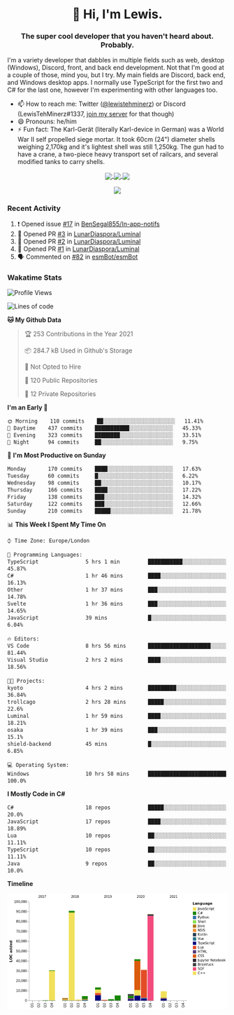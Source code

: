 <h1 align="center">👋 Hi, I'm Lewis.</h1>
<h3 align="center">The super cool developer that you haven't heard about. Probably.</h3>

I'm a variety developer that dabbles in multiple fields such as web, desktop (Windows), Discord, front, and back end development. Not that I'm good at a couple of those, mind you, but I try. My main fields are Discord, back end, and Windows desktop apps. I normally use TypeScript for the first two and C# for the last one, however I'm experimenting with other languages too.

- 📫 How to reach me: Twitter ([@lewistehminerz](https://twitter.com/lewistehminerz)) or Discord (LewisTehMinerz#1337, [join my server](https://discord.gg/XnUh7JB) for that though)
- 😄 Pronouns: he/him
- ⚡ Fun fact: The Karl-Gerät (literally Karl-device in German) was a World War II self propelled siege mortar. It took 60cm (24") diameter shells weighing 2,170kg and it's lightest shell was still 1,250kg. The gun had to have a crane, a two-piece heavy transport set of railcars, and several modified tanks to carry shells.

<p align="center">
  <a href="https://github.com/anuraghazra/github-readme-stats">
    <img align="center" src="https://github-readme-stats.vercel.app/api?username=LewisTehMinerz&count_private=true&show_icons=true&theme=gruvbox">
  </a>
  <a href="https://github.com/anuraghazra/github-readme-stats">
    <img align="center" src="https://github-readme-stats.vercel.app/api/top-langs?username=LewisTehMinerz&layout=compact&theme=gruvbox">
  </a>
  <a href="https://github.com/anuraghazra/github-readme-stats">
    <img align="center" src="https://github-readme-stats.vercel.app/api/wakatime?username=LewisTehMinerz&layout=compact&theme=gruvbox">
  </a>
</p>

<p align="center">
  <a href="https://github.com/ryo-ma/github-profile-trophy">
    <img align="center" src="https://github-profile-trophy.vercel.app/?username=ryo-ma&theme=gruvbox">
  </a>
</p>

### Recent Activity
<!--START_SECTION:activity-->
1. ❗️ Opened issue [#17](https://github.com/BenSegal855/In-app-notifs/issues/17) in [BenSegal855/In-app-notifs](https://github.com/BenSegal855/In-app-notifs)
2. 💪 Opened PR [#3](https://github.com/LunarDiaspora/Luminal/pull/3) in [LunarDiaspora/Luminal](https://github.com/LunarDiaspora/Luminal)
3. 💪 Opened PR [#2](https://github.com/LunarDiaspora/Luminal/pull/2) in [LunarDiaspora/Luminal](https://github.com/LunarDiaspora/Luminal)
4. 💪 Opened PR [#1](https://github.com/LunarDiaspora/Luminal/pull/1) in [LunarDiaspora/Luminal](https://github.com/LunarDiaspora/Luminal)
5. 🗣 Commented on [#82](https://github.com/esmBot/esmBot/issues/82) in [esmBot/esmBot](https://github.com/esmBot/esmBot)
<!--END_SECTION:activity-->

### Wakatime Stats
<!--START_SECTION:waka-->
![Profile Views](http://img.shields.io/badge/Profile%20Views-12-blue)

![Lines of code](https://img.shields.io/badge/From%20Hello%20World%20I%27ve%20Written-327037%20lines%20of%20code-blue)

**🐱 My Github Data** 

> 🏆 253 Contributions in the Year 2021
 > 
> 📦 284.7 kB Used in Github's Storage 
 > 
> 🚫 Not Opted to Hire
 > 
> 📜 120 Public Repositories 
 > 
> 🔑 12 Private Repositories  
 > 
**I'm an Early 🐤** 

```text
🌞 Morning    110 commits    ██░░░░░░░░░░░░░░░░░░░░░░░   11.41% 
🌆 Daytime    437 commits    ███████████░░░░░░░░░░░░░░   45.33% 
🌃 Evening    323 commits    ████████░░░░░░░░░░░░░░░░░   33.51% 
🌙 Night      94 commits     ██░░░░░░░░░░░░░░░░░░░░░░░   9.75%

```
📅 **I'm Most Productive on Sunday** 

```text
Monday       170 commits    ████░░░░░░░░░░░░░░░░░░░░░   17.63% 
Tuesday      60 commits     █░░░░░░░░░░░░░░░░░░░░░░░░   6.22% 
Wednesday    98 commits     ██░░░░░░░░░░░░░░░░░░░░░░░   10.17% 
Thursday     166 commits    ████░░░░░░░░░░░░░░░░░░░░░   17.22% 
Friday       138 commits    ███░░░░░░░░░░░░░░░░░░░░░░   14.32% 
Saturday     122 commits    ███░░░░░░░░░░░░░░░░░░░░░░   12.66% 
Sunday       210 commits    █████░░░░░░░░░░░░░░░░░░░░   21.78%

```


📊 **This Week I Spent My Time On** 

```text
⌚︎ Time Zone: Europe/London

💬 Programming Languages: 
TypeScript               5 hrs 1 min         ███████████░░░░░░░░░░░░░░   45.87% 
C#                       1 hr 46 mins        ████░░░░░░░░░░░░░░░░░░░░░   16.13% 
Other                    1 hr 37 mins        ███░░░░░░░░░░░░░░░░░░░░░░   14.78% 
Svelte                   1 hr 36 mins        ███░░░░░░░░░░░░░░░░░░░░░░   14.65% 
JavaScript               39 mins             █░░░░░░░░░░░░░░░░░░░░░░░░   6.04%

🔥 Editors: 
VS Code                  8 hrs 56 mins       ████████████████████░░░░░   81.44% 
Visual Studio            2 hrs 2 mins        ████░░░░░░░░░░░░░░░░░░░░░   18.56%

🐱‍💻 Projects: 
kyoto                    4 hrs 2 mins        █████████░░░░░░░░░░░░░░░░   36.84% 
trollcago                2 hrs 28 mins       █████░░░░░░░░░░░░░░░░░░░░   22.6% 
Luminal                  1 hr 59 mins        ████░░░░░░░░░░░░░░░░░░░░░   18.21% 
osaka                    1 hr 39 mins        ███░░░░░░░░░░░░░░░░░░░░░░   15.1% 
shield-backend           45 mins             █░░░░░░░░░░░░░░░░░░░░░░░░   6.85%

💻 Operating System: 
Windows                  10 hrs 58 mins      █████████████████████████   100.0%

```

**I Mostly Code in C#** 

```text
C#                       18 repos            █████░░░░░░░░░░░░░░░░░░░░   20.0% 
JavaScript               17 repos            ████░░░░░░░░░░░░░░░░░░░░░   18.89% 
Lua                      10 repos            ██░░░░░░░░░░░░░░░░░░░░░░░   11.11% 
TypeScript               10 repos            ██░░░░░░░░░░░░░░░░░░░░░░░   11.11% 
Java                     9 repos             ██░░░░░░░░░░░░░░░░░░░░░░░   10.0%

```


**Timeline**

![Chart not found](https://raw.githubusercontent.com/LewisTehMinerz/LewisTehMinerz/master/charts/bar_graph.png) 


<!--END_SECTION:waka-->
